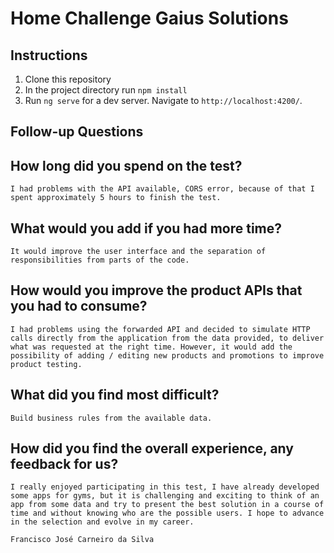 # Home Challenge Gaius Solutions

## Instructions
1. Clone this repository
2. In the project directory run `npm install`
3. Run `ng serve` for a dev server. Navigate to `http://localhost:4200/`.

## Follow-up Questions

## How long did you spend on the test? 
`I had problems with the API available, CORS error, because of that I spent approximately 5 hours to finish the test.`

## What would you add if you had more time? 
`It would improve the user interface and the separation of responsibilities from parts of the code.`

## How would you improve the product APIs that you had to consume? 
`I had problems using the forwarded API and decided to simulate HTTP calls directly from the application from the data provided, to deliver what was requested at the right time. However, it would add the possibility of adding / editing new products and promotions to improve product testing.`

## What did you find most difficult? 
`Build business rules from the available data.`

## How did you find the overall experience, any feedback for us?
`I really enjoyed participating in this test, I have already developed some apps for gyms, but it is challenging and exciting to think of an app from some data and try to present the best solution in a course of time and without knowing who are the possible users. I hope to advance in the selection and evolve in my career.`

`Francisco José Carneiro da Silva`
